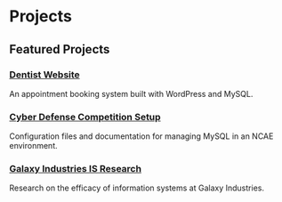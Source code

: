 # Projects


## Featured Projects
### [Dentist Website](https://github.com/yourusername/dentist-website)
An appointment booking system built with WordPress and MySQL.

### [Cyber Defense Competition Setup](https://github.com/yourusername/cyber-defense-setup)
Configuration files and documentation for managing MySQL in an NCAE environment.

### [Galaxy Industries IS Research](https://github.com/yourusername/galaxy-industries)
Research on the efficacy of information systems at Galaxy Industries.

